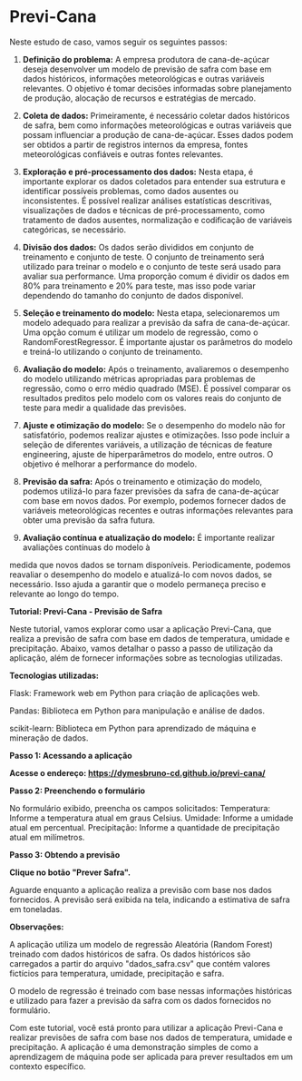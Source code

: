 # Previ-Cana

Neste estudo de caso, vamos seguir os seguintes passos:

1. **Definição do problema:** A empresa produtora de cana-de-açúcar deseja desenvolver um modelo de previsão de safra com base em dados históricos, informações meteorológicas e outras variáveis relevantes. O objetivo é tomar decisões informadas sobre planejamento de produção, alocação de recursos e estratégias de mercado.

2. **Coleta de dados:** Primeiramente, é necessário coletar dados históricos de safra, bem como informações meteorológicas e outras variáveis que possam influenciar a produção de cana-de-açúcar. Esses dados podem ser obtidos a partir de registros internos da empresa, fontes meteorológicas confiáveis e outras fontes relevantes.

3. **Exploração e pré-processamento dos dados:** Nesta etapa, é importante explorar os dados coletados para entender sua estrutura e identificar possíveis problemas, como dados ausentes ou inconsistentes. É possível realizar análises estatísticas descritivas, visualizações de dados e técnicas de pré-processamento, como tratamento de dados ausentes, normalização e codificação de variáveis categóricas, se necessário.

4. **Divisão dos dados:** Os dados serão divididos em conjunto de treinamento e conjunto de teste. O conjunto de treinamento será utilizado para treinar o modelo e o conjunto de teste será usado para avaliar sua performance. Uma proporção comum é dividir os dados em 80% para treinamento e 20% para teste, mas isso pode variar dependendo do tamanho do conjunto de dados disponível.

5. **Seleção e treinamento do modelo:** Nesta etapa, selecionaremos um modelo adequado para realizar a previsão da safra de cana-de-açúcar. Uma opção comum é utilizar um modelo de regressão, como o RandomForestRegressor. É importante ajustar os parâmetros do modelo e treiná-lo utilizando o conjunto de treinamento.

6. **Avaliação do modelo:** Após o treinamento, avaliaremos o desempenho do modelo utilizando métricas apropriadas para problemas de regressão, como o erro médio quadrado (MSE). É possível comparar os resultados preditos pelo modelo com os valores reais do conjunto de teste para medir a qualidade das previsões.

7. **Ajuste e otimização do modelo:** Se o desempenho do modelo não for satisfatório, podemos realizar ajustes e otimizações. Isso pode incluir a seleção de diferentes variáveis, a utilização de técnicas de feature engineering, ajuste de hiperparâmetros do modelo, entre outros. O objetivo é melhorar a performance do modelo.

8. **Previsão da safra:** Após o treinamento e otimização do modelo, podemos utilizá-lo para fazer previsões da safra de cana-de-açúcar com base em novos dados. Por exemplo, podemos fornecer dados de variáveis meteorológicas recentes e outras informações relevantes para obter uma previsão da safra futura.

9. **Avaliação contínua e atualização do modelo:** É importante realizar avaliações contínuas do modelo à

 medida que novos dados se tornam disponíveis. Periodicamente, podemos reavaliar o desempenho do modelo e atualizá-lo com novos dados, se necessário. Isso ajuda a garantir que o modelo permaneça preciso e relevante ao longo do tempo.
 
 **Tutorial: Previ-Cana - Previsão de Safra**

Neste tutorial, vamos explorar como usar a aplicação Previ-Cana, que realiza a previsão de safra com base em dados de temperatura, umidade e precipitação. Abaixo, vamos detalhar o passo a passo de utilização da aplicação, além de fornecer informações sobre as tecnologias utilizadas.

**Tecnologias utilizadas:**

Flask: Framework web em Python para criação de aplicações web.

Pandas: Biblioteca em Python para manipulação e análise de dados.

scikit-learn: Biblioteca em Python para aprendizado de máquina e mineração de dados.

**Passo 1: Acessando a aplicação**

**Acesse o endereço: https://dymesbruno-cd.github.io/previ-cana/**

**Passo 2: Preenchendo o formulário**

No formulário exibido, preencha os campos solicitados:
Temperatura: Informe a temperatura atual em graus Celsius.
Umidade: Informe a umidade atual em percentual.
Precipitação: Informe a quantidade de precipitação atual em milímetros.

**Passo 3: Obtendo a previsão**

**Clique no botão "Prever Safra".**

Aguarde enquanto a aplicação realiza a previsão com base nos dados fornecidos.
A previsão será exibida na tela, indicando a estimativa de safra em toneladas.

**Observações:**

A aplicação utiliza um modelo de regressão Aleatória (Random Forest) treinado com dados históricos de safra.
Os dados históricos são carregados a partir do arquivo "dados_safra.csv" que contém valores fictícios para temperatura, umidade, precipitação e safra.

O modelo de regressão é treinado com base nessas informações históricas e utilizado para fazer a previsão da safra com os dados fornecidos no formulário.

Com este tutorial, você está pronto para utilizar a aplicação Previ-Cana e realizar previsões de safra com base nos dados de temperatura, umidade e precipitação. A aplicação é uma demonstração simples de como a aprendizagem de máquina pode ser aplicada para prever resultados em um contexto específico.



